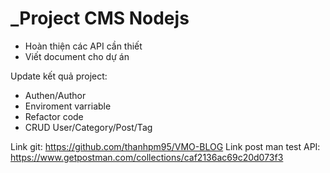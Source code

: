 # **_Project CMS Nodejs**

+ Hoàn thiện các API cần thiết
+ Viết document cho dự án

Update kết quả project: 
- Authen/Author
- Enviroment varriable
- Refactor code
- CRUD User/Category/Post/Tag

Link git: https://github.com/thanhpm95/VMO-BLOG
Link post man test API: https://www.getpostman.com/collections/caf2136ac69c20d073f3

